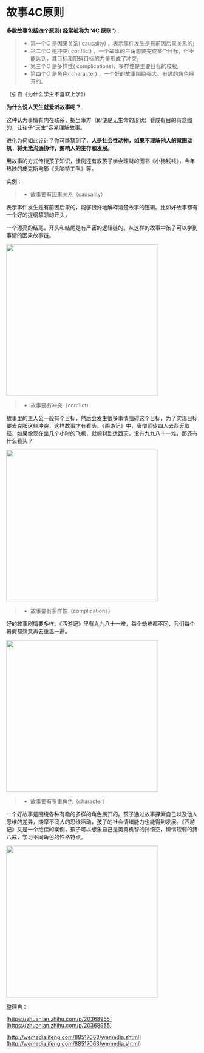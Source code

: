# 故事4C原则

**多数故事包括四个原则( 经常被称为“4C 原则”)** : 

> - 第一个C 是因果关系( causality) ，表示事件发生是有前因后果关系的; 
> - 第二个C 是冲突( conflict) ，一个故事的主角想要完成某个目标，但不能达到，其目标和阻碍目标的力量形成了冲突; 
> - 第三个C 是多样性( complications)，多样性是主要目标的枝杈; 
> - 第四个C 是角色( character) ，一个好的故事围绕强大、有趣的角色展开的。

（引自《为什么学生不喜欢上学》）

**为什么说人天生就爱听故事呢？**

这种认为事情有内在联系，把当事方（即便是无生命的形状）看成有目的有意图的，让孩子“天生”容易理解故事。

进化为何如此设计？你可能猜到了，**人是社会性动物，如果不理解他人的意图动机，将无法沟通协作，影响人的生存和发展。**

用故事的方式传授孩子知识，佳例还有教孩子学会理财的图书《小狗钱钱》，今年热映的皮克斯电影《头脑特工队》等。  



实例：

> - 故事要有因果关系（causality）

表示事件发生是有前因后果的，能够很好地解释清楚故事的逻辑。比如好故事都有一个好的提纲挈领的开头，    

一个漂亮的结尾，开头和结尾是有严密的逻辑链的。从这样的故事中孩子可以学到事情的因果故事链。

<img src="http://e0.ifengimg.com/12/2018/1118/7B48011C41A0B4B28B4409A4528B1A72348A2926_size101_w490_h693.jpeg" width="400px" height="400px"/>

> - 故事要有冲突（conflict）

故事里的主人公一般有个目标，然后会发生很多事情阻碍这个目标，为了实现目标要去克服这些冲突，这样故事才有看头。《西游记》中，唐僧师徒四人去西天取经，如果像现在坐几个小时的飞机，就顺利到达西天，没有九九八十一难，那还有什么看头？

<img src="http://e0.ifengimg.com/02/2018/1118/F67D4DE257A99C77596E947FCBB9FF552F8BCCE4_size176_w850_h575.jpeg" width="400px" height ="400px" />

> - 故事要有多样性（complications）

好的故事剧情要多样。《西游记》里有九九八十一难，每个劫难都不同，我们每个暑假都愿意再去重温一遍。

<img src="http://e0.ifengimg.com/04/2018/1118/A567ECE1815BD40B3B9EF79DCE80DAF571CD4AA3_size389_w690_h917.jpeg" width="400px" height ="400px" />

> - 故事要有多重角色（character）

一个好故事是围绕各种有趣的多样的角色展开的。孩子通过故事探索自己以及他人思维的差异，揣摩不同人的思维活动，孩子的社会情绪能力也能得到发展。《西游记》又是一个绝佳的案例，孩子可以想象自己是英勇机智的孙悟空，懒惰软弱的猪八戒，学习不同角色的性格特点。

<img src="http://e0.ifengimg.com/08/2018/1118/ED3DDB242791F43F67E71175F8FE8377E99134B3_size122_w500_h494.jpeg" width="400px" height ="400px" />

整理自：

[https://zhuanlan.zhihu.com/p/20368955](<https://zhuanlan.zhihu.com/p/20368955>)

[http://wemedia.ifeng.com/88517063/wemedia.shtml](<http://wemedia.ifeng.com/88517063/wemedia.shtml>)